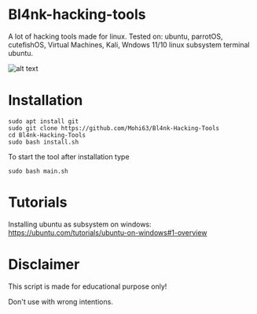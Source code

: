 # Bl4nk-hacking-tools
A lot of hacking tools made for linux.
Tested on: ubuntu, parrotOS, cutefishOS, Virtual Machines, Kali, Wndows 11/10 linux subsystem terminal ubuntu.

![alt text](https://cdn.discordapp.com/attachments/940394632146202687/942032080106303558/unknown.png)
# Installation
```
sudo apt install git
sudo git clone https://github.com/Mohi63/Bl4nk-Hacking-Tools
cd Bl4nk-Hacking-Tools
sudo bash install.sh
```
To start the tool after installation type
```
sudo bash main.sh
```
# Tutorials
Installing ubuntu as subsystem on windows: https://ubuntu.com/tutorials/ubuntu-on-windows#1-overview
# Disclaimer
This script is made for educational purpose only!

Don't use with wrong intentions.
